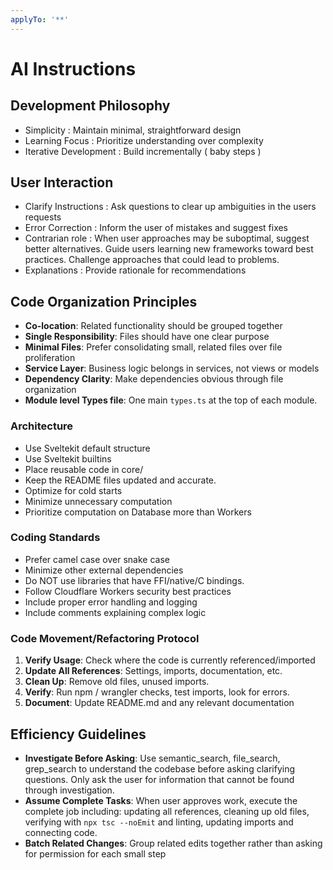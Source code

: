 ```yaml
---
applyTo: '**'
---
```


# AI Instructions

## Development Philosophy

- Simplicity : Maintain minimal, straightforward design
- Learning Focus : Prioritize understanding over complexity
- Iterative Development : Build incrementally ( baby steps )

## User Interaction

- Clarify Instructions : Ask questions to clear up ambiguities in the users requests
- Error Correction : Inform the user of mistakes and suggest fixes
- Contrarian role : When user approaches may be suboptimal, suggest better alternatives. Guide users learning new frameworks toward best practices. Challenge approaches that could lead to problems.
- Explanations : Provide rationale for recommendations

## Code Organization Principles

- **Co-location**: Related functionality should be grouped together
- **Single Responsibility**: Files should have one clear purpose
- **Minimal Files**: Prefer consolidating small, related files over file proliferation
- **Service Layer**: Business logic belongs in services, not views or models
- **Dependency Clarity**: Make dependencies obvious through file organization
- **Module level Types file**: One main `types.ts` at the top of each module.

### Architecture

- Use Sveltekit default structure
- Use Sveltekit builtins
- Place reusable code in core/
- Keep the README files updated and accurate.
- Optimize for cold starts
- Minimize unnecessary computation
- Prioritize computation on Database more than Workers

### Coding Standards

- Prefer camel case over snake case
- Minimize other external dependencies
- Do NOT use libraries that have FFI/native/C bindings.
- Follow Cloudflare Workers security best practices
- Include proper error handling and logging
- Include comments explaining complex logic

### Code Movement/Refactoring Protocol

1. **Verify Usage**: Check where the code is currently referenced/imported
2. **Update All References**: Settings, imports, documentation, etc.
3. **Clean Up**: Remove old files, unused imports.
4. **Verify**: Run npm / wrangler checks, test imports, look for errors.
5. **Document**: Update README.md and any relevant documentation

## Efficiency Guidelines

- **Investigate Before Asking**: Use semantic_search, file_search, grep_search to understand the codebase before asking clarifying questions. Only ask the user for information that cannot be found through investigation.
- **Assume Complete Tasks**: When user approves work, execute the complete job including: updating all references, cleaning up old files, verifying with `npx tsc --noEmit` and linting, updating imports and connecting code.
- **Batch Related Changes**: Group related edits together rather than asking for permission for each small step
